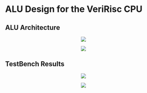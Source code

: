 # ALU Design for the VeriRisc CPU

## ALU Architecture

<p align="center">
  <img src="https://github.com/A-Hares/VeriRisc_CPU/assets/139650137/89d0d10a-a2db-4ba1-8950-2b9dcaa95be0" />
</p>

<p align="center">
  <img src="https://github.com/A-Hares/VeriRisc_CPU/assets/139650137/4c372742-322e-472a-9671-8a2a0518c7b2" />
</p>

## TestBench Results
<p align="center">
  <img src="https://github.com/A-Hares/VeriRisc_CPU/assets/139650137/6154a173-df52-4077-b781-59c0124fde52" />
</p>
<p align="center">
  <img src="https://github.com/A-Hares/VeriRisc_CPU/assets/139650137/87f94a4b-02d6-4d5c-8d22-bc3d661608a1" />
</p>
